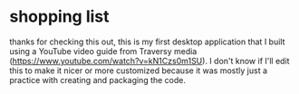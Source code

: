 # shopping list

thanks for checking this out, this is my first desktop application that I built using a YouTube video guide from Traversy media (https://www.youtube.com/watch?v=kN1Czs0m1SU). I don't know if I'll edit this to make it nicer or more customized because it was mostly just a practice with creating and packaging the code.
